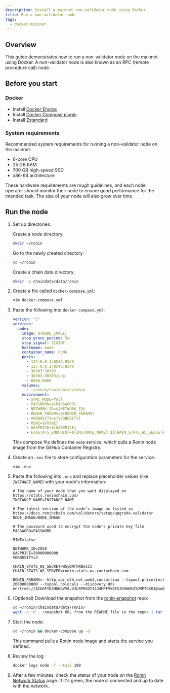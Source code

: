 ```yaml
---
description: Install a mainnet non-validator node using Docker.
title: Run a non-validator node
tags:
  - docker-mainnet
---
```


## Overview

This guide demonstrates how to run a non-validator node on the mainnet
using Docker. A non-validator node is also known as an RPC (remote
procedure call) node.

## Before you start

### Docker

* Install [Docker Engine](https://docs.docker.com/engine/install/)
* Install [Docker Compose plugin](https://docs.docker.com/compose/install/)
* Install [Zstandard](https://github.com/facebook/zstd)

### System requirements

Recommended system requirements for running a non-validator node on the mainnet:

* 6-core CPU
* 25 GB RAM
* 700 GB high-speed SSD
* x86-64 architecture

These hardware requirements are rough guidelines, and each node operator
should monitor their node to ensure good performance for the intended task.
The size of your node will also grow over time.

## Run the node

1. Set up directories:

   Create a node directory:

   ```bash
   mkdir ~/ronin
   ```

   Go to the newly created directory:

   ```bash
   cd ~/ronin
   ```

   Create a chain data directory:

   ```bash
   mkdir -p chaindata/data/ronin
   ```

1. Create a file called `docker-compose.yml`:

   ```bash
   vim docker-compose.yml
   ```

1. Paste the following into `docker-compose.yml`:

   ```yaml
   version: "3"
   services:
     node:
       image: ${NODE_IMAGE}
       stop_grace_period: 5m
       stop_signal: SIGINT
       hostname: node
       container_name: node
       ports:
         - 127.0.0.1:8545:8545
         - 127.0.0.1:8546:8546
         - 30303:30303
         - 30303:30303/udp
         - 6060:6060
       volumes:
         - ~/ronin/chaindata:/ronin
       environment:
         - SYNC_MODE=full
         - PASSWORD=${PASSWORD}
         - NETWORK_ID=${NETWORK_ID}
         - RONIN_PARAMS=${RONIN_PARAMS}
         - VERBOSITY=${VERBOSITY}
         - MINE=${MINE}
         - GASPRICE=${GASPRICE}
         - ETHSTATS_ENDPOINT=${INSTANCE_NAME}:${CHAIN_STATS_WS_SECRET}@${CHAIN_STATS_WS_SERVER}:443
   ```

   This compose file defines the `node` service, which pulls a Ronin node image from the GitHub Container Registry.
1. Create an `.env` file to store configuration parameters for the service:

   ```bash
   vim .env
   ```

1. Paste the following into `.env` and replace placeholder values (like *`INSTANCE_NAME`*) with your node's information:

   ```text
   # The name of your node that you want displayed on https://stats.roninchain.com/
   INSTANCE_NAME=INSTANCE_NAME
 
   # The latest version of the node's image as listed in https://docs.roninchain.com/validators/setup/upgrade-validator
   NODE_IMAGE=NODE_IMAGE
 
   # The password used to encrypt the node's private key file
   PASSWORD=PASSWORD
 
   MINE=false
 
   NETWORK_ID=2020
   GASPRICE=20000000000
   VERBOSITY=3
 
   CHAIN_STATS_WS_SECRET=WSyDMrhRBe111
   CHAIN_STATS_WS_SERVER=ronin-stats-ws.roninchain.com
 
   RONIN_PARAMS=--http.api eth,net,web3,consortium --txpool.pricelimit 20000000000 --txpool.nolocals --discovery.dns enrtree://AIGOFYDZH6BGVVALVJLRPHSOYJ434MPFVVQFXJDXHW5ZYORPTGKUI@nodes.roninchain.com
   ```

1. (Optional) Download the snapshot from the [ronin-snapshot](https://github.com/axieinfinity/ronin-snapshot) repo:

   ```bash
   cd ~/ronin/chaindata/data/ronin/
   wget -q -O - <snapshot URL from the README file in the repo> | tar -I zstd -xvf -
   ```

1. Start the node:

   ```bash
   cd ~/ronin && docker-compose up -d
   ```

   This command pulls a Ronin node image and starts the service you defined.
1. Review the log:

   ```bash
   docker logs node -f --tail 100
   ```

1. After a few minutes, check the status of your node on the [Ronin Network Status](https://ronin-stats.roninchain.com/) page. If it's green, the node is connected and up to date with the network.
